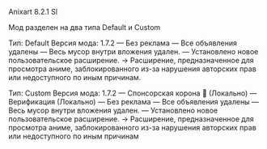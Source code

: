 Anixart 8.2.1 Sl

Мод разделен на два типа
Default и Custom


Тип: Default
Версия мода: 1.7.2
— Без реклама
— Все объявления удалены
— Весь мусор внутри вложения удален.
— Установлено новое пользовательское расширение.
→ Расширение, предназначенное для просмотра аниме, заблокированного из-за нарушения авторских прав или недоступного по иным причинам.

Тип: Custom
Версия мода: 1.7.2
— Спонсорская корона 👑 (Локально)
— Верификация (Локально)
— Без реклама
— Все объявления удалены
— Весь мусор внутри вложения удален.
— Установлено новое пользовательское расширение.
→ Расширение, предназначенное для просмотра аниме, заблокированного из-за нарушения авторских прав или недоступного по иным причинам
